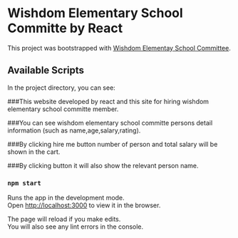 # Wishdom Elementary School Committe by React

This project was bootstrapped with [Wishdom Elementay School Committee](https://wishdom-elementary-school-committee-by-react.netlify.app/).

## Available Scripts

In the project directory, you can see:

###This website developed by react and this site for hiring wishdom elementary school committe member.

###You can see wishdom elementary school committe persons detail information (such as name,age,salary,rating).

###By clicking hire me button number of person and total salary will be shown in the cart.

###By clicking button it will also show the relevant person name.



### `npm start`

Runs the app in the development mode.\
Open [http://localhost:3000](http://localhost:3000) to view it in the browser.

The page will reload if you make edits.\
You will also see any lint errors in the console.


